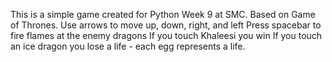 This is a simple game created for Python Week 9 at SMC. Based on Game of Thrones.
Use arrows to move up, down, right, and left
Press spacebar to fire flames at the enemy dragons
If you touch Khaleesi you win
If you touch an ice dragon you lose a life - each egg represents a life. 
